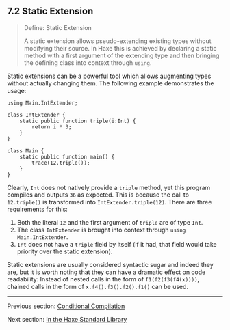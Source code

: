 ## 7.2 Static Extension

> Define: Static Extension
>
> A static extension allows pseudo-extending existing types without modifying their source. In Haxe this is achieved by declaring a static method with a first argument of the extending type and then bringing the defining class into context through `using`.


Static extensions can be a powerful tool which allows augmenting types without actually changing them. The following example demonstrates the usage:

```
using Main.IntExtender;

class IntExtender {
	static public function triple(i:Int) {
		return i * 3;
	}
}

class Main {
	static public function main() {
		trace(12.triple());
	}
}
```

Clearly, `Int` does not natively provide a `triple` method, yet this program compiles and outputs `36` as expected. This is because the call to `12.triple()` is transformed into `IntExtender.triple(12)`. There are three requirements for this:



1. Both the literal `12` and the first argument of `triple` are of type `Int`.
2. The class `IntExtender` is brought into context through `using Main.IntExtender`.
3. `Int` does not have a `triple` field by itself (if it had, that field would take priority over the static extension).



Static extensions are usually considered syntactic sugar and indeed they are, but it is worth noting that they can have a dramatic effect on code readability: Instead of nested calls in the form of `f1(f2(f3(f4(x))))`, chained calls in the form of `x.f4().f3().f2().f1()` can be used.

---

Previous section: [Conditional Compilation](https://github.com/Simn/HaxeManual/tree/master/md/manual/7.1-Conditional_Compilation.md)

Next section: [In the Haxe Standard Library](https://github.com/Simn/HaxeManual/tree/master/md/manual/7.2.1-In_the_Haxe_Standard_Library.md)